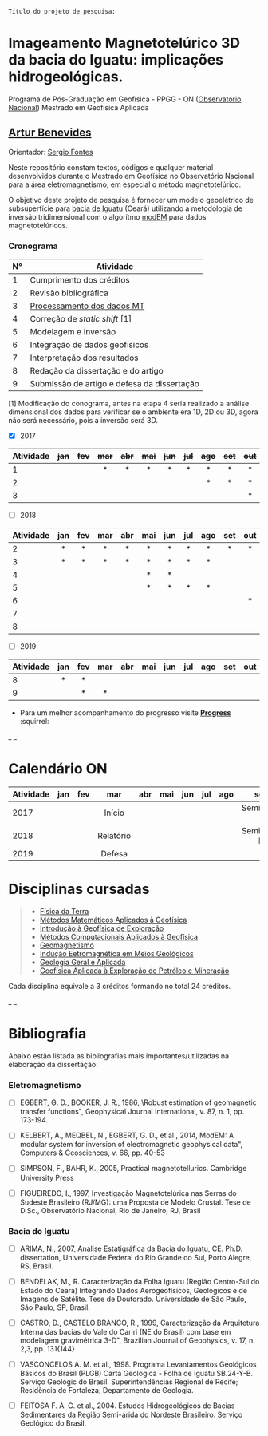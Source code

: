
`Título do projeto de pesquisa:` 
# Imageamento Magnetotelúrico 3D da bacia do Iguatu: implicações hidrogeológicas. 

Programa de Pós-Graduação em Geofísica - PPGG - ON ([Observatório Nacional](http://on.br))
Mestrado em Geofísica Aplicada
## [Artur Benevides](http://lattes.cnpq.br/7097271152547438)

Orientador: [Sergio Fontes](http://lattes.cnpq.br/8537150955145617) 

Neste repositório constam textos, códigos e qualquer material desenvolvidos durante o Mestrado em Geofísica no Observatório Nacional para a área eletromagnetismo, em especial o método magnetotelúrico.


O objetivo deste projeto de pesquisa é fornecer um modelo geoelétrico de subsuperfície para [bacia de Iguatu](https://github.com/arturbenevides/Magnetotelluric/tree/master/Bacia%20do%20Iguatu) (Ceará) utilizando a metodologia de inversão tridimensional com o algorítmo [modEM](https://sites.google.com/site/modularem/) para dados magnetotelúricos.



### Cronograma
N° |Atividade
 ------------------------------|------------------------------------                   
1| Cumprimento dos créditos 
2| Revisão bibliográfica     
3| [Processamento dos dados MT](/Processamento/)  
4| Correção de *static shift* [1] 
5| Modelagem e Inversão 
6| Integração de dados geofísicos 
7| Interpretação dos resultados 
8| Redação da dissertação e do artigo  
9| Submissão de artigo e defesa da dissertação	
  
 [1] Modificação do conograma, antes na etapa 4 seria realizado a análise dimensional dos dados para verificar se o ambiente era 1D, 2D ou 3D, agora não será necessário, pois a inversão será 3D.
 
- [x] 2017

Atividade| ~~jan~~ | ~~fev~~| ~~mar~~| ~~abr~~| ~~mai~~| ~~jun~~| ~~jul~~| ~~ago~~|~~set~~| ~~out~~| ~~nov~~| ~~dez~~
---------|:-----:|:----:|:----:|:----:|:----:|:----:|:---:|:----:|:----:|:----:|:----:|:----:
1| | |* |* |* |* |* |* |* |* |* |*
2| | | | | | | | * |* |* |* |* |
3| | | | | | | | | |* |* |*


- [ ] 2018

Atividade| jan | fev| mar| abr| mai| jun| jul| ago|set| out| nov| dez
---------|:-----:|:----:|:----:|:----:|:----:|:----:|:---:|:----:|:----:|:----:|:----:|----:
2| * |* |* |* |* |* |* |* |* |* |* |*
3| * |* |* |* |* |* |* | * | | | | | |
4| | | | | * |* | | | | | | | | 
5|  | | | |* |* |* |* | | | |
6| | | | | | | | | |* |* | | |
7| | | | | | | | | | | |* |* | *
8 | | | | | | | | | | |* |* | *


- [ ] 2019

Atividade| jan | fev| mar| abr| mai| jun| jul| ago|set| out| nov| dez
---------|:-----:|:----:|:----:|:----:|:----:|:----:|:---:|:----:|:----:|:----:|:----:|----:
8| * |* | | | | | ||  | | ||
9| | * |* || | | | | | | | 


* Para um melhor acompanhamento do progresso visite **[Progress](https://github.com/arturbenevides/Magnetotelluric/projects/1)** :squirrel:


_
_
# Calendário ON

Atividade| jan | fev| mar| abr| mai| jun| jul| ago|set| out| nov| dez
---------|:-----:|:----:|:----:|:----:|:----:|:----:|:---:|:----:|:----:|:----:|:----:|:----:
2017| | |Início |  | | | | |Seminário I | | |Disciplinas (Fim)
2018| | |Relatório | | | | | | Seminário II| | |Dissertação (Entrega) 
2019| | | Defesa| | | | | | | | |


# Disciplinas cursadas


 > * [Física da Terra](http://on.br/dppg/geofisica/ementa/FiSICA_DA_TERRA_rev.pdf)
 > * [Métodos Matemáticos Aplicados à Geofísica](http://on.br/dppg/geofisica/ementa/METODOS_MATEMATICOS_EM_GEOFISICA_rev.pdf)
 > * [Introdução à Geofísica de Exploração](http://on.br/dppg/geofisica/ementa/INTRODUCAO_A_GEOFISICA_DE_EXPLORACAO_rev.pdf)
 > * [Métodos Computacionais Aplicados à Geofísica](http://on.br/dppg/geofisica/ementa/METODOS_COMPUTACIONAIS_APLICADOS_A_GEOFISICA_rev.pdf)
 > * [Geomagnetismo](http://on.br/dppg/geofisica/ementa/GEOMAGNETISMO_rev.pdf)
 > * [Indução Eetromagnética em Meios Geológicos](http://on.br/dppg/geofisica/ementa/INDUCAO_ELETROMAGNETICA_EM_MEIOS_GEOLOGICOS_rev.pdf)
 > * [Geologia Geral e Aplicada](http://on.br/dppg/geofisica/ementa/GEOLOGIA_GERAL_E_APLICADA_rev.pdf)
 > * [Geofísica Aplicada à Exploração de Petróleo e Mineração](http://on.br/dppg/geofisica/ementa/GEOFISICA_APLICADA_A_EXPLORACAO_DE_PETROLEO_ref.pdf)

Cada disciplina equivale a 3 créditos formando no total 24 créditos.

_
_

# Bibliografia

Abaixo estão listada as bibliografias mais importantes/utilizadas na elaboração da dissertação:

### Eletromagnetismo

- [ ] EGBERT, G. D., BOOKER, J. R., 1986, \Robust estimation of geomagnetic transfer functions", Geophysical Journal International, v. 87, n. 1, pp. 173-194.

- [ ] KELBERT, A., MEQBEL, N., EGBERT, G. D., et al., 2014, ModEM: A modular system for inversion of electromagnetic geophysical data", Computers & Geosciences, v. 66, pp. 40-53

- [ ] SIMPSON, F., BAHR, K., 2005, Practical magnetotellurics. Cambridge University Press

- [ ] FIGUEIREDO, I., 1997, Investigação Magnetotelúrica nas Serras do Sudeste Brasileiro (RJ/MG): uma Proposta de Modelo Crustal. Tese de D.Sc., Observatório Nacional, Rio de Janeiro, RJ, Brasil


### Bacia do Iguatu

- [ ] ARIMA, N., 2007, Análise Estatigráfica da Bacia do Iguatu, CE. Ph.D. dissertation, Universidade Federal do Rio Grande do Sul, Porto Alegre, RS, Brasil.

- [ ] BENDELAK, M., R. Caracterização da Folha Iguatu (Região Centro-Sul do Estado do Ceará) Integrando Dados Aerogeofísicos, Geológicos e de Imagens de Satélite. Tese de Doutorado. Universidade de São Paulo, São Paulo, SP, Brasil.

- [ ] CASTRO, D., CASTELO BRANCO, R., 1999, Caracterização da Arquitetura Interna das bacias do Vale do Cariri (NE do Brasil) com base em modelagem gravimétrica 3-D", Brazilian Journal of Geophysics, v. 17, n. 2,3, pp. 131{144}

 - [ ] VASCONCELOS A. M. et al., 1998. Programa Levantamentos Geológicos Básicos do Brasil (PLGB) Carta Geológica - Folha de Iguatu SB.24-Y-B. Serviço Geológic do Brasil. Superintendências Regional de Recife; Residência de Fortaleza; Departamento de Geologia.

- [ ] FEITOSA F. A. C. et al., 2004. Estudos Hidrogeológicos de Bacias Sedimentares da Região Semi-árida do Nordeste Brasileiro. Serviço Geológico do Brasil. 
